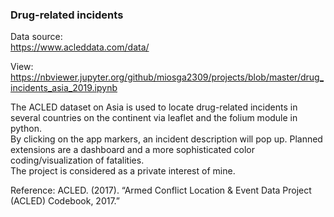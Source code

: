 ### Drug-related incidents

Data source:\
https://www.acleddata.com/data/

View:\
https://nbviewer.jupyter.org/github/miosga2309/projects/blob/master/drug_incidents_asia_2019.ipynb


The ACLED dataset on Asia is used to locate drug-related incidents in several countries on the continent via leaflet and the folium module in python.\
By clicking on the app markers, an incident description will pop up. Planned extensions are a dashboard and a more sophisticated color coding/visualization of fatalities.\
The project is considered as a private interest of mine.

Reference:
  ACLED. (2017). “Armed Conflict Location & Event Data Project (ACLED)
  Codebook, 2017.”
